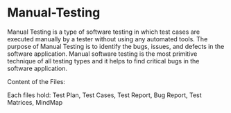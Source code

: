 # Manual-Testing


Manual Testing is a type of software testing in which test cases are executed manually by a tester without using any automated tools. The purpose of Manual Testing is to identify the bugs, issues, and defects in the software application. Manual software testing is the most primitive technique of all testing types and it helps to find critical bugs in the software application.

Content of the Files:

Each files hold: Test Plan, Test Cases, Test Report, Bug Report, Test Matrices, MindMap
